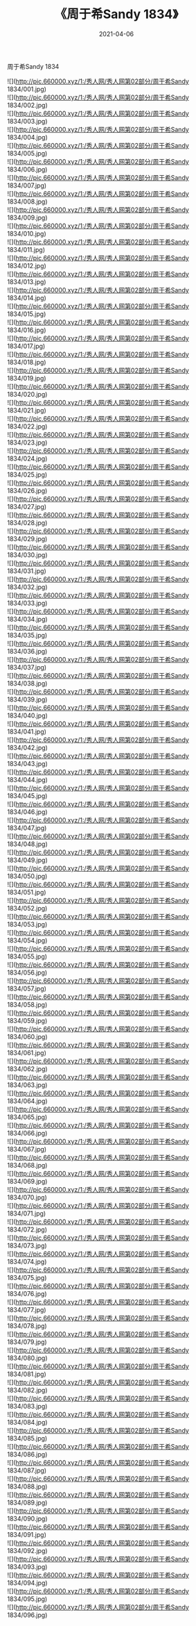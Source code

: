 ﻿---
layout: post
title:  《周于希Sandy 1834》
date:   2021-04-06
img: http://pic.660000.xyz/1:/秀人网/秀人网第02部分/周于希Sandy 1834/000.jpg
categories: [美女, 清纯, 唯美]
---

周于希Sandy 1834

  ![](http://pic.660000.xyz/1:/秀人网/秀人网第02部分/周于希Sandy 1834/001.jpg) <br> ![](http://pic.660000.xyz/1:/秀人网/秀人网第02部分/周于希Sandy 1834/002.jpg) <br> ![](http://pic.660000.xyz/1:/秀人网/秀人网第02部分/周于希Sandy 1834/003.jpg) <br> ![](http://pic.660000.xyz/1:/秀人网/秀人网第02部分/周于希Sandy 1834/004.jpg) <br> ![](http://pic.660000.xyz/1:/秀人网/秀人网第02部分/周于希Sandy 1834/005.jpg) <br> ![](http://pic.660000.xyz/1:/秀人网/秀人网第02部分/周于希Sandy 1834/006.jpg) <br> ![](http://pic.660000.xyz/1:/秀人网/秀人网第02部分/周于希Sandy 1834/007.jpg) <br> ![](http://pic.660000.xyz/1:/秀人网/秀人网第02部分/周于希Sandy 1834/008.jpg) <br> ![](http://pic.660000.xyz/1:/秀人网/秀人网第02部分/周于希Sandy 1834/009.jpg) <br> ![](http://pic.660000.xyz/1:/秀人网/秀人网第02部分/周于希Sandy 1834/010.jpg) <br> ![](http://pic.660000.xyz/1:/秀人网/秀人网第02部分/周于希Sandy 1834/011.jpg) <br> ![](http://pic.660000.xyz/1:/秀人网/秀人网第02部分/周于希Sandy 1834/012.jpg) <br> ![](http://pic.660000.xyz/1:/秀人网/秀人网第02部分/周于希Sandy 1834/013.jpg) <br> ![](http://pic.660000.xyz/1:/秀人网/秀人网第02部分/周于希Sandy 1834/014.jpg) <br> ![](http://pic.660000.xyz/1:/秀人网/秀人网第02部分/周于希Sandy 1834/015.jpg) <br> ![](http://pic.660000.xyz/1:/秀人网/秀人网第02部分/周于希Sandy 1834/016.jpg) <br> ![](http://pic.660000.xyz/1:/秀人网/秀人网第02部分/周于希Sandy 1834/017.jpg) <br> ![](http://pic.660000.xyz/1:/秀人网/秀人网第02部分/周于希Sandy 1834/018.jpg) <br> ![](http://pic.660000.xyz/1:/秀人网/秀人网第02部分/周于希Sandy 1834/019.jpg) <br> ![](http://pic.660000.xyz/1:/秀人网/秀人网第02部分/周于希Sandy 1834/020.jpg) <br> ![](http://pic.660000.xyz/1:/秀人网/秀人网第02部分/周于希Sandy 1834/021.jpg) <br> ![](http://pic.660000.xyz/1:/秀人网/秀人网第02部分/周于希Sandy 1834/022.jpg) <br> ![](http://pic.660000.xyz/1:/秀人网/秀人网第02部分/周于希Sandy 1834/023.jpg) <br> ![](http://pic.660000.xyz/1:/秀人网/秀人网第02部分/周于希Sandy 1834/024.jpg) <br> ![](http://pic.660000.xyz/1:/秀人网/秀人网第02部分/周于希Sandy 1834/025.jpg) <br> ![](http://pic.660000.xyz/1:/秀人网/秀人网第02部分/周于希Sandy 1834/026.jpg) <br> ![](http://pic.660000.xyz/1:/秀人网/秀人网第02部分/周于希Sandy 1834/027.jpg) <br> ![](http://pic.660000.xyz/1:/秀人网/秀人网第02部分/周于希Sandy 1834/028.jpg) <br> ![](http://pic.660000.xyz/1:/秀人网/秀人网第02部分/周于希Sandy 1834/029.jpg) <br> ![](http://pic.660000.xyz/1:/秀人网/秀人网第02部分/周于希Sandy 1834/030.jpg) <br> ![](http://pic.660000.xyz/1:/秀人网/秀人网第02部分/周于希Sandy 1834/031.jpg) <br> ![](http://pic.660000.xyz/1:/秀人网/秀人网第02部分/周于希Sandy 1834/032.jpg) <br> ![](http://pic.660000.xyz/1:/秀人网/秀人网第02部分/周于希Sandy 1834/033.jpg) <br> ![](http://pic.660000.xyz/1:/秀人网/秀人网第02部分/周于希Sandy 1834/034.jpg) <br> ![](http://pic.660000.xyz/1:/秀人网/秀人网第02部分/周于希Sandy 1834/035.jpg) <br> ![](http://pic.660000.xyz/1:/秀人网/秀人网第02部分/周于希Sandy 1834/036.jpg) <br> ![](http://pic.660000.xyz/1:/秀人网/秀人网第02部分/周于希Sandy 1834/037.jpg) <br> ![](http://pic.660000.xyz/1:/秀人网/秀人网第02部分/周于希Sandy 1834/038.jpg) <br> ![](http://pic.660000.xyz/1:/秀人网/秀人网第02部分/周于希Sandy 1834/039.jpg) <br> ![](http://pic.660000.xyz/1:/秀人网/秀人网第02部分/周于希Sandy 1834/040.jpg) <br> ![](http://pic.660000.xyz/1:/秀人网/秀人网第02部分/周于希Sandy 1834/041.jpg) <br> ![](http://pic.660000.xyz/1:/秀人网/秀人网第02部分/周于希Sandy 1834/042.jpg) <br> ![](http://pic.660000.xyz/1:/秀人网/秀人网第02部分/周于希Sandy 1834/043.jpg) <br> ![](http://pic.660000.xyz/1:/秀人网/秀人网第02部分/周于希Sandy 1834/044.jpg) <br> ![](http://pic.660000.xyz/1:/秀人网/秀人网第02部分/周于希Sandy 1834/045.jpg) <br> ![](http://pic.660000.xyz/1:/秀人网/秀人网第02部分/周于希Sandy 1834/046.jpg) <br> ![](http://pic.660000.xyz/1:/秀人网/秀人网第02部分/周于希Sandy 1834/047.jpg) <br> ![](http://pic.660000.xyz/1:/秀人网/秀人网第02部分/周于希Sandy 1834/048.jpg) <br> ![](http://pic.660000.xyz/1:/秀人网/秀人网第02部分/周于希Sandy 1834/049.jpg) <br> ![](http://pic.660000.xyz/1:/秀人网/秀人网第02部分/周于希Sandy 1834/050.jpg) <br> ![](http://pic.660000.xyz/1:/秀人网/秀人网第02部分/周于希Sandy 1834/051.jpg) <br> ![](http://pic.660000.xyz/1:/秀人网/秀人网第02部分/周于希Sandy 1834/052.jpg) <br> ![](http://pic.660000.xyz/1:/秀人网/秀人网第02部分/周于希Sandy 1834/053.jpg) <br> ![](http://pic.660000.xyz/1:/秀人网/秀人网第02部分/周于希Sandy 1834/054.jpg) <br> ![](http://pic.660000.xyz/1:/秀人网/秀人网第02部分/周于希Sandy 1834/055.jpg) <br> ![](http://pic.660000.xyz/1:/秀人网/秀人网第02部分/周于希Sandy 1834/056.jpg) <br> ![](http://pic.660000.xyz/1:/秀人网/秀人网第02部分/周于希Sandy 1834/057.jpg) <br> ![](http://pic.660000.xyz/1:/秀人网/秀人网第02部分/周于希Sandy 1834/058.jpg) <br> ![](http://pic.660000.xyz/1:/秀人网/秀人网第02部分/周于希Sandy 1834/059.jpg) <br> ![](http://pic.660000.xyz/1:/秀人网/秀人网第02部分/周于希Sandy 1834/060.jpg) <br> ![](http://pic.660000.xyz/1:/秀人网/秀人网第02部分/周于希Sandy 1834/061.jpg) <br> ![](http://pic.660000.xyz/1:/秀人网/秀人网第02部分/周于希Sandy 1834/062.jpg) <br> ![](http://pic.660000.xyz/1:/秀人网/秀人网第02部分/周于希Sandy 1834/063.jpg) <br> ![](http://pic.660000.xyz/1:/秀人网/秀人网第02部分/周于希Sandy 1834/064.jpg) <br> ![](http://pic.660000.xyz/1:/秀人网/秀人网第02部分/周于希Sandy 1834/065.jpg) <br> ![](http://pic.660000.xyz/1:/秀人网/秀人网第02部分/周于希Sandy 1834/066.jpg) <br> ![](http://pic.660000.xyz/1:/秀人网/秀人网第02部分/周于希Sandy 1834/067.jpg) <br> ![](http://pic.660000.xyz/1:/秀人网/秀人网第02部分/周于希Sandy 1834/068.jpg) <br> ![](http://pic.660000.xyz/1:/秀人网/秀人网第02部分/周于希Sandy 1834/069.jpg) <br> ![](http://pic.660000.xyz/1:/秀人网/秀人网第02部分/周于希Sandy 1834/070.jpg) <br> ![](http://pic.660000.xyz/1:/秀人网/秀人网第02部分/周于希Sandy 1834/071.jpg) <br> ![](http://pic.660000.xyz/1:/秀人网/秀人网第02部分/周于希Sandy 1834/072.jpg) <br> ![](http://pic.660000.xyz/1:/秀人网/秀人网第02部分/周于希Sandy 1834/073.jpg) <br> ![](http://pic.660000.xyz/1:/秀人网/秀人网第02部分/周于希Sandy 1834/074.jpg) <br> ![](http://pic.660000.xyz/1:/秀人网/秀人网第02部分/周于希Sandy 1834/075.jpg) <br> ![](http://pic.660000.xyz/1:/秀人网/秀人网第02部分/周于希Sandy 1834/076.jpg) <br> ![](http://pic.660000.xyz/1:/秀人网/秀人网第02部分/周于希Sandy 1834/077.jpg) <br> ![](http://pic.660000.xyz/1:/秀人网/秀人网第02部分/周于希Sandy 1834/078.jpg) <br> ![](http://pic.660000.xyz/1:/秀人网/秀人网第02部分/周于希Sandy 1834/079.jpg) <br> ![](http://pic.660000.xyz/1:/秀人网/秀人网第02部分/周于希Sandy 1834/080.jpg) <br> ![](http://pic.660000.xyz/1:/秀人网/秀人网第02部分/周于希Sandy 1834/081.jpg) <br> ![](http://pic.660000.xyz/1:/秀人网/秀人网第02部分/周于希Sandy 1834/082.jpg) <br> ![](http://pic.660000.xyz/1:/秀人网/秀人网第02部分/周于希Sandy 1834/083.jpg) <br> ![](http://pic.660000.xyz/1:/秀人网/秀人网第02部分/周于希Sandy 1834/084.jpg) <br> ![](http://pic.660000.xyz/1:/秀人网/秀人网第02部分/周于希Sandy 1834/085.jpg) <br> ![](http://pic.660000.xyz/1:/秀人网/秀人网第02部分/周于希Sandy 1834/086.jpg) <br> ![](http://pic.660000.xyz/1:/秀人网/秀人网第02部分/周于希Sandy 1834/087.jpg) <br> ![](http://pic.660000.xyz/1:/秀人网/秀人网第02部分/周于希Sandy 1834/088.jpg) <br> ![](http://pic.660000.xyz/1:/秀人网/秀人网第02部分/周于希Sandy 1834/089.jpg) <br> ![](http://pic.660000.xyz/1:/秀人网/秀人网第02部分/周于希Sandy 1834/090.jpg) <br> ![](http://pic.660000.xyz/1:/秀人网/秀人网第02部分/周于希Sandy 1834/091.jpg) <br> ![](http://pic.660000.xyz/1:/秀人网/秀人网第02部分/周于希Sandy 1834/092.jpg) <br> ![](http://pic.660000.xyz/1:/秀人网/秀人网第02部分/周于希Sandy 1834/093.jpg) <br> ![](http://pic.660000.xyz/1:/秀人网/秀人网第02部分/周于希Sandy 1834/094.jpg) <br> ![](http://pic.660000.xyz/1:/秀人网/秀人网第02部分/周于希Sandy 1834/095.jpg) <br> ![](http://pic.660000.xyz/1:/秀人网/秀人网第02部分/周于希Sandy 1834/096.jpg) <br>